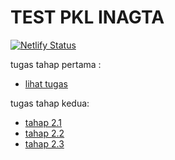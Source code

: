 # TEST PKL INAGTA

[![Netlify Status](https://api.netlify.com/api/v1/badges/25a1bc67-b2e1-429c-9be1-9ac28010545f/deploy-status)](https://app.netlify.com/sites/task-inagata/deploys)

tugas tahap pertama :

- [lihat tugas](https://task-inagata.netlify.app/)

tugas tahap kedua:

- [tahap 2.1](https://task-inagata.netlify.app/tahap2.1.html)
- [tahap 2.2](https://task-inagata.netlify.app/tahap2.2.html)
- [tahap 2.3](https://task-inagata.netlify.app/tahap2.3.html)
